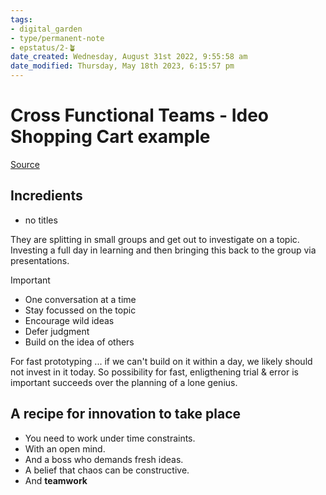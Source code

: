 ```yaml
---
tags: 
- digital_garden
- type/permanent-note
- epstatus/2-🪴
date_created: Wednesday, August 31st 2022, 9:55:58 am
date_modified: Thursday, May 18th 2023, 6:15:57 pm
---
```

# Cross Functional Teams - Ideo Shopping Cart example

[Source](https://www.youtube.com/watch?v=68dBCu5ZTHI)

## Incredients
+ no titles

They are splitting in small groups and get out to investigate on a topic. Investing a full day in learning and then bringing this back to the group via presentations.

> [!important]
> - One conversation at a time
> - Stay focussed on the topic
> - Encourage wild ideas
> - Defer judgment
> - Build on the idea of others

For fast prototyping ... if we can't build on it within a day, we likely should not invest in it today. So possibility for fast, enligthening trial & error is important succeeds over the planning of a lone genius.

## A recipe for innovation to take place
+ You need to work under time constraints.
+ With an open mind.
+ And a boss who demands fresh ideas.
+ A belief that chaos can be constructive.
+ And **teamwork** 